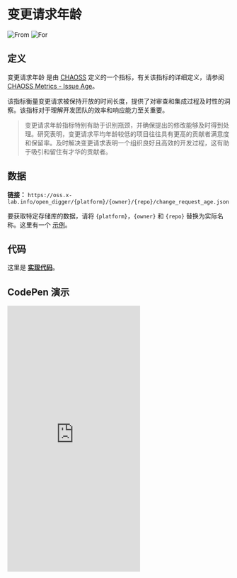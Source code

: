 # 变更请求年龄

![From](https://img.shields.io/badge/来自-CHAOSS-blue) ![For](https://img.shields.io/badge/用于-仓库-blue)

## 定义

变更请求年龄 是由 [CHAOSS](https://chaoss.community) 定义的一个指标，有关该指标的详细定义，请参阅 [CHAOSS Metrics - Issue Age](https://chaoss.community/kb/metric-issue-age/)。

该指标衡量变更请求被保持开放的时间长度，提供了对审查和集成过程及时性的洞察。该指标对于理解开发团队的效率和响应能力至关重要。

> 变更请求年龄指标特别有助于识别瓶颈，并确保提出的修改能够及时得到处理。研究表明，变更请求平均年龄较低的项目往往具有更高的贡献者满意度和保留率。及时解决变更请求表明一个组织良好且高效的开发过程，这有助于吸引和留住有才华的贡献者。

## 数据

**链接：** `https://oss.x-lab.info/open_digger/{platform}/{owner}/{repo}/change_request_age.json`

要获取特定存储库的数据，请将 `{platform}`，`{owner}` 和 `{repo}` 替换为实际名称。这里有一个 [示例](https://oss.x-lab.info/open_digger/github/X-lab2017/open-digger/change_request_age.json)。

## 代码

这里是 [**实现代码**](https://github.com/X-lab2017/open-digger/blob/master/src/metrics/chaoss.ts#L341)。

## CodePen 演示

<iframe height="600" scrolling="no" title="OpenDigger - [CHAOSS] Time Duration Related Metrics" src="https://codepen.io/frank-zsy/embed/VwBqwaP?default-tab=js%2Cresult&editable=true" frameborder="no" loading="lazy" allowtransparency="true" allowfullscreen="true">
  See the Pen <a href="https://codepen.io/frank-zsy/pen/VwBqwaP">
  OpenDigger - [CHAOSS] Time Duration Related Metrics</a> by Frank Zhao (<a href="https://codepen.io/frank-zsy">@frank-zsy</a>)
  on <a href="https://codepen.io">CodePen</a>.
</iframe>